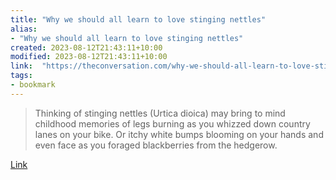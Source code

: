 ```yaml
---
title: "Why we should all learn to love stinging nettles"
alias:
- "Why we should all learn to love stinging nettles"
created: 2023-08-12T21:43:11+10:00
modified: 2023-08-12T21:43:11+10:00
link:  "https://theconversation.com/why-we-should-all-learn-to-love-stinging-nettles-195327"
tags:
- bookmark
---
```


> Thinking of stinging nettles (Urtica dioica) may bring to mind childhood memories of legs burning as you whizzed down country lanes on your bike. Or itchy white bumps blooming on your hands and even face as you foraged blackberries from the hedgerow.

[Link](https://theconversation.com/why-we-should-all-learn-to-love-stinging-nettles-195327)